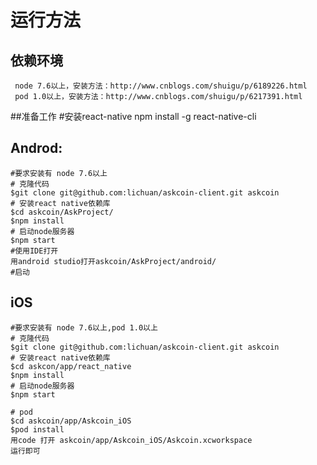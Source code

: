# 运行方法
## 依赖环境
```
 node 7.6以上，安装方法：http://www.cnblogs.com/shuigu/p/6189226.html
 pod 1.0以上，安装方法：http://www.cnblogs.com/shuigu/p/6217391.html

```
##准备工作
	#安装react-native
	npm install -g react-native-cli

## Androd:
```
#要求安装有 node 7.6以上
# 克隆代码
$git clone git@github.com:lichuan/askcoin-client.git askcoin
# 安装react native依赖库
$cd askcoin/AskProject/ 
$npm install
# 启动node服务器
$npm start
#使用IDE打开
用android studio打开askcoin/AskProject/android/
#启动

```

## iOS
```
#要求安装有 node 7.6以上,pod 1.0以上
# 克隆代码
$git clone git@github.com:lichuan/askcoin-client.git askcoin
# 安装react native依赖库
$cd askcon/app/react_native 
$npm install
# 启动node服务器
$npm start

# pod
$cd askcoin/app/Askcoin_iOS 
$pod install 
用code 打开 askcoin/app/Askcoin_iOS/Askcoin.xcworkspace
运行即可

```

